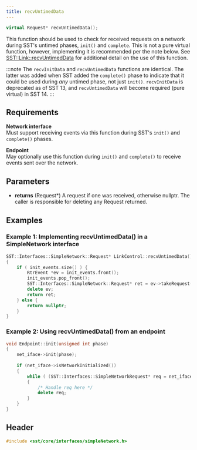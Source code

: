 ```yaml
---
title: recvUntimedData
---
```


```cpp
virtual Request* recvUntimedData();
```

This function should be used to check for received requests on a network during SST's untimed phases, `init()` and `complete`. This is not a pure virtual function, however, implementing it is recommended per the note below. See [SST::Link::recvUntimedData](../../link/recvUntimedData) for additional detail on the use of this function.

:::note 
The `recvInitData` and `recvUntimedData` functions are identical. The latter was added when SST added the `complete()` phase to indicate that it could be used during *any* untimed phase, not just `init()`. `recvInitData` is deprecated as of SST 13, and `recvUntimedData` will become required (pure virtual) in SST 14.
:::

## Requirements
**Network interface** &nbsp;  
Must support receiving events via this function during SST's `init()` and `complete()` phases. 

**Endpoint** &nbsp;  
May optionally use this function during `init()` and `complete()` to receive events sent over the network.

## Parameters
* **returns** (Request*) A request if one was received, otherwise nullptr. The caller is responsible for deleting any Request returned.


## Examples

### Example 1: Implementing recvUntimedData() in a SimpleNetwork interface
<!--- SOURCE_CODE: sst-elements/src/sst/elements/merlin/interfaces/linkControl.cc --->
```cpp title="Excerpt from sst-elements/src/sst/elements/merlin/interfaces/linkControl.cc"
SST::Interfaces::SimpleNetwork::Request* LinkControl::recvUntimedData()
{
    if ( init_events.size() ) {
        RtrEvent *ev = init_events.front();
        init_events.pop_front();
        SST::Interfaces::SimpleNetwork::Request* ret = ev->takeRequest();
        delete ev;
        return ret;
    } else {
        return nullptr;
    }
}
```

### Example 2: Using recvUntimedData() from an endpoint
```cpp
void Endpoint::init(unsigned int phase)
{
    net_iface->init(phase);
    
    if (net_iface->isNetworkInitialized())
    {
        while ( (SST::Interfaces::SimpleNetworkRequest* req = net_iface->recvUntimedData()) ) 
        {
            /* Handle req here */
            delete req;
        }
    }
}
```

## Header
```cpp
#include <sst/core/interfaces/simpleNetwork.h>
```
